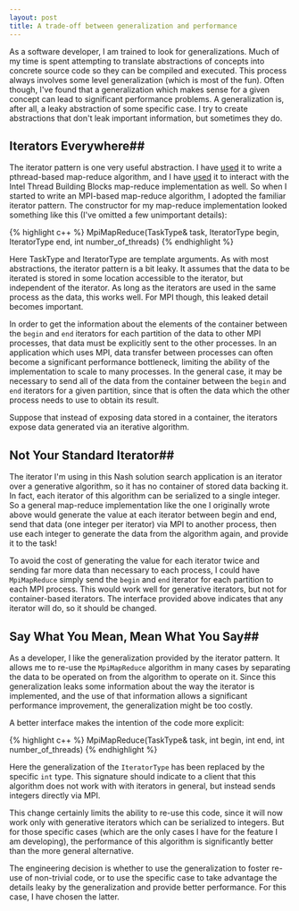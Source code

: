 ```yaml
---
layout: post
title: A trade-off between generalization and performance
---
```

As a software developer, I am trained to look for generalizations. Much of my time is spent attempting to translate abstractions of concepts into concrete source code so they can be compiled and executed. This process always involves some level generalization (which is most of the fun). Often though, I've found that a generalization which makes sense for a given concept can lead to significant performance problems. A generalization is, after all, a leaky abstraction of some specific case. I try to create abstractions that don't leak important information, but sometimes they do.

## Iterators Everywhere##
The iterator pattern is one very useful abstraction. I have [used](https://github.com/joshpeterson/osoasso/blob/master/include/parallel_task.h) it to write a pthread-based map-reduce algorithm, and I have [used](https://github.com/joshpeterson/Nash/blob/master/TRPMONashCategorizationParallel.h) it to interact with the Intel Thread Building Blocks map-reduce implementation as well. So when I started to write an MPI-based map-reduce algorithm, I adopted the familiar iterator pattern. The constructor for my map-reduce implementation looked something like this (I've omitted a few unimportant details):

{% highlight c++ %}
MpiMapReduce(TaskType& task,
             IteratorType begin, IteratorType end,
             int number_of_threads)
{% endhighlight %}

Here TaskType and IteratorType are template arguments. As with most abstractions, the iterator pattern is a bit leaky. It assumes that the data to be iterated is stored in some location accessible to the iterator, but independent of the iterator. As long as the iterators are used in the same process as the data, this works well. For MPI though, this leaked detail becomes important.

In order to get the information about the elements of the container between the <code>begin</code> and <code>end</code> iterators for each partition of the data to other MPI processes, that data must be explicitly sent to the other processes. In an application which uses MPI, data transfer between processes can often become a significant performance bottleneck, limiting the ability of the implementation to scale to many processes. In the general case, it may be necessary to send all of the data from the container between the <code>begin</code> and <code>end</code> iterators for a given partition, since that is often the data which the other process needs to use to obtain its result.

Suppose that instead of exposing data stored in a container, the iterators expose data generated via an iterative algorithm.

## Not Your Standard Iterator##
The iterator I'm using in this Nash solution search application is an iterator over a generative algorithm, so it has no container of stored data backing it. In fact, each iterator of this algorithm can be serialized to a single integer. So a general map-reduce implementation like the one I originally wrote above would generate the value at each iterator between begin and end, send that data (one integer per iterator) via MPI to another process, then use each integer to generate the data from the algorithm again, and provide it to the task!

To avoid the cost of generating the value for each iterator twice and sending far more data than necessary to each process, I could have <code>MpiMapReduce</code> simply send the <code>begin</code> and <code>end</code> iterator for each partition to each MPI process. This would work well for generative iterators, but not for container-based iterators. The interface provided above indicates that any iterator will do, so it should be changed.

## Say What You Mean, Mean What You Say##
As a developer, I like the generalization provided by the iterator pattern. It allows me to re-use the <code>MpiMapReduce</code> algorithm in many cases by separating the data to be operated on from the algorithm to operate on it. Since this generalization leaks some information about the way the iterator is implemented, and the use of that information allows a significant performance improvement, the generalization might be too costly.

A better interface makes the intention of the code more explicit:

{% highlight c++ %}
MpiMapReduce(TaskType& task,
             int begin, int end,
             int number_of_threads)
{% endhighlight %}

Here the generalization of the <code>IteratorType</code> has been replaced by the specific <code>int</code> type. This signature should indicate to a client that this algorithm does not work with with iterators in general, but instead sends integers directly via MPI.

This change certainly limits the ability to re-use this code, since it will now work only with generative iterators which can be serialized to integers. But for those specific cases (which are the only cases I have for the feature I am developing), the performance of this algorithm is significantly better than the more general alternative.

The engineering decision is whether to use the generalization to foster re-use of non-trivial code, or to use the specific case to take advantage the details leaky by the generalization and provide better performance. For this case, I have chosen the latter.
